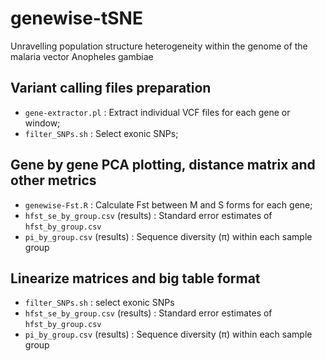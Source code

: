 # genewise-tSNE

Unravelling population structure heterogeneity within the genome of the malaria vector Anopheles gambiae

## Variant calling files preparation
- `gene-extractor.pl` : Extract individual VCF files for each gene or window;
- `filter_SNPs.sh` : Select exonic SNPs;

## Gene by gene PCA plotting, distance matrix and other metrics
- `genewise-Fst.R` : Calculate Fst between M and S forms for each gene;
- `hfst_se_by_group.csv` (results) : Standard error estimates of `hfst_by_group.csv`
- `pi_by_group.csv` (results) : Sequence diversity (&pi;) within each sample group

## Linearize matrices and big table format
- `filter_SNPs.sh` : select exonic SNPs
- `hfst_se_by_group.csv` (results) : Standard error estimates of `hfst_by_group.csv`
- `pi_by_group.csv` (results) : Sequence diversity (&pi;) within each sample group

